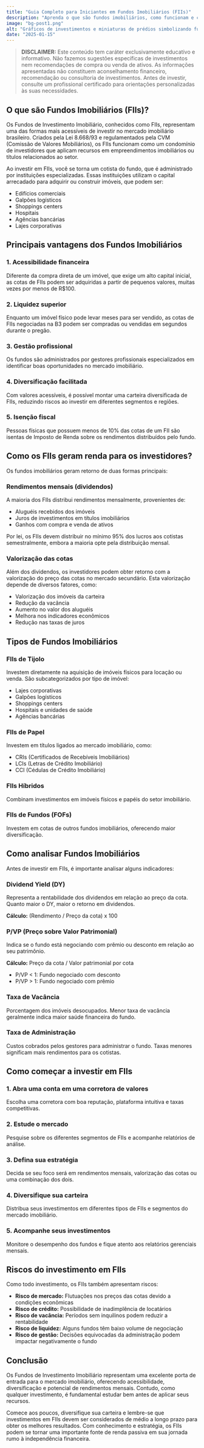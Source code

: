 ```yaml
---
title: "Guia Completo para Iniciantes em Fundos Imobiliários (FIIs)"
description: "Aprenda o que são fundos imobiliários, como funcionam e como começar a investir neste mercado. Um guia completo para iniciantes no mundo dos FIIs."
image: "bg-post1.png"
alt: "Gráficos de investimentos e miniaturas de prédios simbolizando fundos imobiliários"
date: "2025-01-15"
---
```


> **DISCLAIMER:** Este conteúdo tem caráter exclusivamente educativo e informativo. Não fazemos sugestões específicas de investimentos nem recomendações de compra ou venda de ativos. As informações apresentadas não constituem aconselhamento financeiro, recomendação ou consultoria de investimentos. Antes de investir, consulte um profissional certificado para orientações personalizadas às suas necessidades.

## O que são Fundos Imobiliários (FIIs)?

Os Fundos de Investimento Imobiliário, conhecidos como FIIs, representam uma das formas mais acessíveis de investir no mercado imobiliário brasileiro. Criados pela Lei 8.668/93 e regulamentados pela CVM (Comissão de Valores Mobiliários), os FIIs funcionam como um condomínio de investidores que aplicam recursos em empreendimentos imobiliários ou títulos relacionados ao setor.

Ao investir em FIIs, você se torna um cotista do fundo, que é administrado por instituições especializadas. Essas instituições utilizam o capital arrecadado para adquirir ou construir imóveis, que podem ser:

- Edifícios comerciais
- Galpões logísticos
- Shoppings centers
- Hospitais
- Agências bancárias
- Lajes corporativas

## Principais vantagens dos Fundos Imobiliários

### 1. Acessibilidade financeira
Diferente da compra direta de um imóvel, que exige um alto capital inicial, as cotas de FIIs podem ser adquiridas a partir de pequenos valores, muitas vezes por menos de R$100.

### 2. Liquidez superior
Enquanto um imóvel físico pode levar meses para ser vendido, as cotas de FIIs negociadas na B3 podem ser compradas ou vendidas em segundos durante o pregão.

### 3. Gestão profissional
Os fundos são administrados por gestores profissionais especializados em identificar boas oportunidades no mercado imobiliário.

### 4. Diversificação facilitada
Com valores acessíveis, é possível montar uma carteira diversificada de FIIs, reduzindo riscos ao investir em diferentes segmentos e regiões.

### 5. Isenção fiscal
Pessoas físicas que possuem menos de 10% das cotas de um FII são isentas de Imposto de Renda sobre os rendimentos distribuídos pelo fundo.

## Como os FIIs geram renda para os investidores?

Os fundos imobiliários geram retorno de duas formas principais:

### Rendimentos mensais (dividendos)
A maioria dos FIIs distribui rendimentos mensalmente, provenientes de:
- Aluguéis recebidos dos imóveis
- Juros de investimentos em títulos imobiliários
- Ganhos com compra e venda de ativos

Por lei, os FIIs devem distribuir no mínimo 95% dos lucros aos cotistas semestralmente, embora a maioria opte pela distribuição mensal.

### Valorização das cotas
Além dos dividendos, os investidores podem obter retorno com a valorização do preço das cotas no mercado secundário. Esta valorização depende de diversos fatores, como:
- Valorização dos imóveis da carteira
- Redução da vacância
- Aumento no valor dos aluguéis
- Melhora nos indicadores econômicos
- Redução nas taxas de juros

## Tipos de Fundos Imobiliários

### FIIs de Tijolo
Investem diretamente na aquisição de imóveis físicos para locação ou venda. São subcategorizados por tipo de imóvel:
- Lajes corporativas
- Galpões logísticos
- Shoppings centers
- Hospitais e unidades de saúde
- Agências bancárias

### FIIs de Papel
Investem em títulos ligados ao mercado imobiliário, como:
- CRIs (Certificados de Recebíveis Imobiliários)
- LCIs (Letras de Crédito Imobiliário)
- CCI (Cédulas de Crédito Imobiliário)

### FIIs Híbridos
Combinam investimentos em imóveis físicos e papéis do setor imobiliário.

### FIIs de Fundos (FOFs)
Investem em cotas de outros fundos imobiliários, oferecendo maior diversificação.

## Como analisar Fundos Imobiliários

Antes de investir em FIIs, é importante analisar alguns indicadores:

### Dividend Yield (DY)
Representa a rentabilidade dos dividendos em relação ao preço da cota. Quanto maior o DY, maior o retorno em dividendos.

**Cálculo:** (Rendimento / Preço da cota) x 100

### P/VP (Preço sobre Valor Patrimonial)
Indica se o fundo está negociando com prêmio ou desconto em relação ao seu patrimônio.

**Cálculo:** Preço da cota / Valor patrimonial por cota

- P/VP < 1: Fundo negociado com desconto
- P/VP > 1: Fundo negociado com prêmio

### Taxa de Vacância
Porcentagem dos imóveis desocupados. Menor taxa de vacância geralmente indica maior saúde financeira do fundo.

### Taxa de Administração
Custos cobrados pelos gestores para administrar o fundo. Taxas menores significam mais rendimentos para os cotistas.

## Como começar a investir em FIIs

### 1. Abra uma conta em uma corretora de valores
Escolha uma corretora com boa reputação, plataforma intuitiva e taxas competitivas.

### 2. Estude o mercado
Pesquise sobre os diferentes segmentos de FIIs e acompanhe relatórios de análise.

### 3. Defina sua estratégia
Decida se seu foco será em rendimentos mensais, valorização das cotas ou uma combinação dos dois.

### 4. Diversifique sua carteira
Distribua seus investimentos em diferentes tipos de FIIs e segmentos do mercado imobiliário.

### 5. Acompanhe seus investimentos
Monitore o desempenho dos fundos e fique atento aos relatórios gerenciais mensais.

## Riscos do investimento em FIIs

Como todo investimento, os FIIs também apresentam riscos:

- **Risco de mercado:** Flutuações nos preços das cotas devido a condições econômicas
- **Risco de crédito:** Possibilidade de inadimplência de locatários
- **Risco de vacância:** Períodos sem inquilinos podem reduzir a rentabilidade
- **Risco de liquidez:** Alguns fundos têm baixo volume de negociação
- **Risco de gestão:** Decisões equivocadas da administração podem impactar negativamente o fundo

## Conclusão

Os Fundos de Investimento Imobiliário representam uma excelente porta de entrada para o mercado imobiliário, oferecendo acessibilidade, diversificação e potencial de rendimentos mensais. Contudo, como qualquer investimento, é fundamental estudar bem antes de aplicar seus recursos.

Comece aos poucos, diversifique sua carteira e lembre-se que investimentos em FIIs devem ser considerados de médio a longo prazo para obter os melhores resultados. Com conhecimento e estratégia, os FIIs podem se tornar uma importante fonte de renda passiva em sua jornada rumo à independência financeira.
